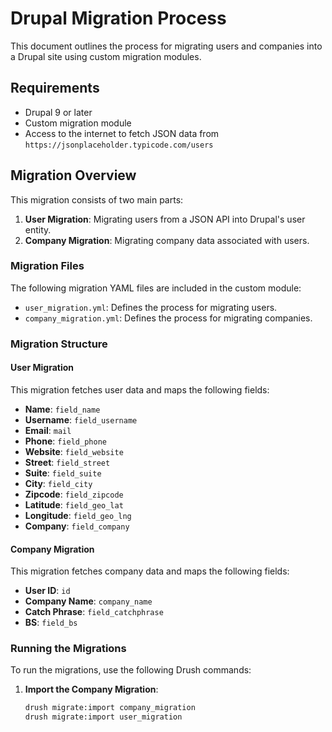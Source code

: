 # Drupal Migration Process

This document outlines the process for migrating users and companies into a Drupal site using custom migration modules.

## Requirements

- Drupal 9 or later
- Custom migration module
- Access to the internet to fetch JSON data from `https://jsonplaceholder.typicode.com/users`

## Migration Overview

This migration consists of two main parts:
1. **User Migration**: Migrating users from a JSON API into Drupal's user entity.
2. **Company Migration**: Migrating company data associated with users.

### Migration Files

The following migration YAML files are included in the custom module:

- `user_migration.yml`: Defines the process for migrating users.
- `company_migration.yml`: Defines the process for migrating companies.

### Migration Structure

#### User Migration

This migration fetches user data and maps the following fields:

- **Name**: `field_name`
- **Username**: `field_username`
- **Email**: `mail`
- **Phone**: `field_phone`
- **Website**: `field_website`
- **Street**: `field_street`
- **Suite**: `field_suite`
- **City**: `field_city`
- **Zipcode**: `field_zipcode`
- **Latitude**: `field_geo_lat`
- **Longitude**: `field_geo_lng`
- **Company**: `field_company`

#### Company Migration

This migration fetches company data and maps the following fields:

- **User ID**: `id`
- **Company Name**: `company_name`
- **Catch Phrase**: `field_catchphrase`
- **BS**: `field_bs`

### Running the Migrations

To run the migrations, use the following Drush commands:

1. **Import the Company Migration**:

   ```bash
   drush migrate:import company_migration
   drush migrate:import user_migration
